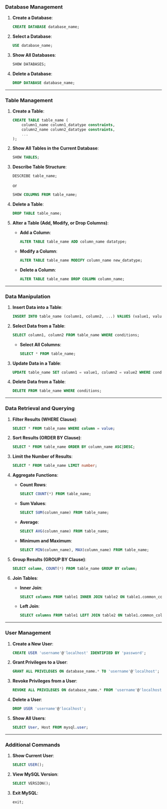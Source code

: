 ### Database Management

1. **Create a Database**:
   ```sql
   CREATE DATABASE database_name;
   ```

2. **Select a Database**:
   ```sql
   USE database_name;
   ```

3. **Show All Databases**:
   ```sql
   SHOW DATABASES;
   ```

4. **Delete a Database**:
   ```sql
   DROP DATABASE database_name;
   ```

---

### Table Management

1. **Create a Table**:
   ```sql
   CREATE TABLE table_name (
       column1_name column1_datatype constraints,
       column2_name column2_datatype constraints,
       ...
   );
   ```

2. **Show All Tables in the Current Database**:
   ```sql
   SHOW TABLES;
   ```

3. **Describe Table Structure**:
   ```sql
   DESCRIBE table_name;
   ```
   or
   ```sql
   SHOW COLUMNS FROM table_name;
   ```

4. **Delete a Table**:
   ```sql
   DROP TABLE table_name;
   ```

5. **Alter a Table (Add, Modify, or Drop Columns)**:
   - **Add a Column**:
     ```sql
     ALTER TABLE table_name ADD column_name datatype;
     ```
   - **Modify a Column**:
     ```sql
     ALTER TABLE table_name MODIFY column_name new_datatype;
     ```
   - **Delete a Column**:
     ```sql
     ALTER TABLE table_name DROP COLUMN column_name;
     ```

---

### Data Manipulation

1. **Insert Data into a Table**:
   ```sql
   INSERT INTO table_name (column1, column2, ...) VALUES (value1, value2, ...);
   ```

2. **Select Data from a Table**:
   ```sql
   SELECT column1, column2 FROM table_name WHERE conditions;
   ```
   - **Select All Columns**:
     ```sql
     SELECT * FROM table_name;
     ```

3. **Update Data in a Table**:
   ```sql
   UPDATE table_name SET column1 = value1, column2 = value2 WHERE conditions;
   ```

4. **Delete Data from a Table**:
   ```sql
   DELETE FROM table_name WHERE conditions;
   ```

---

### Data Retrieval and Querying

1. **Filter Results (WHERE Clause)**:
   ```sql
   SELECT * FROM table_name WHERE column = value;
   ```

2. **Sort Results (ORDER BY Clause)**:
   ```sql
   SELECT * FROM table_name ORDER BY column_name ASC|DESC;
   ```

3. **Limit the Number of Results**:
   ```sql
   SELECT * FROM table_name LIMIT number;
   ```

4. **Aggregate Functions**:
   - **Count Rows**:
     ```sql
     SELECT COUNT(*) FROM table_name;
     ```
   - **Sum Values**:
     ```sql
     SELECT SUM(column_name) FROM table_name;
     ```
   - **Average**:
     ```sql
     SELECT AVG(column_name) FROM table_name;
     ```
   - **Minimum and Maximum**:
     ```sql
     SELECT MIN(column_name), MAX(column_name) FROM table_name;
     ```

5. **Group Results (GROUP BY Clause)**:
   ```sql
   SELECT column, COUNT(*) FROM table_name GROUP BY column;
   ```

6. **Join Tables**:
   - **Inner Join**:
     ```sql
     SELECT columns FROM table1 INNER JOIN table2 ON table1.common_column = table2.common_column;
     ```
   - **Left Join**:
     ```sql
     SELECT columns FROM table1 LEFT JOIN table2 ON table1.common_column = table2.common_column;
     ```

---

### User Management

1. **Create a New User**:
   ```sql
   CREATE USER 'username'@'localhost' IDENTIFIED BY 'password';
   ```

2. **Grant Privileges to a User**:
   ```sql
   GRANT ALL PRIVILEGES ON database_name.* TO 'username'@'localhost';
   ```

3. **Revoke Privileges from a User**:
   ```sql
   REVOKE ALL PRIVILEGES ON database_name.* FROM 'username'@'localhost';
   ```

4. **Delete a User**:
   ```sql
   DROP USER 'username'@'localhost';
   ```

5. **Show All Users**:
   ```sql
   SELECT User, Host FROM mysql.user;
   ```

---

### Additional Commands

1. **Show Current User**:
   ```sql
   SELECT USER();
   ```

2. **View MySQL Version**:
   ```sql
   SELECT VERSION();
   ```

3. **Exit MySQL**:
   ```sql
   exit;
   ```
